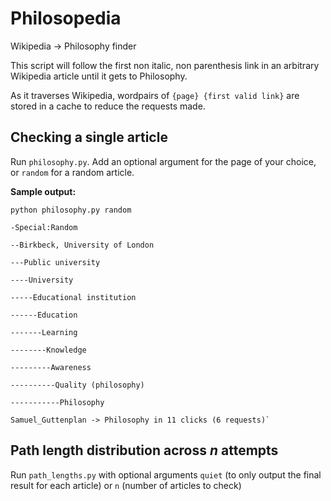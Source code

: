 # Philosopedia
Wikipedia -> Philosophy finder

  This script will follow the first non italic, non parenthesis link in an arbitrary Wikipedia article until it gets to Philosophy.
  
  As it traverses Wikipedia, wordpairs of `{page} {first valid link}` are stored in a cache to reduce the requests made.

## Checking a single article
  Run `philosophy.py`. Add an optional argument for the page of your choice, or `random` for a random article.
  
  **Sample output:**
  
  `python philosophy.py random`
  
    -Special:Random
    
    --Birkbeck, University of London
    
    ---Public university

    ----University

    -----Educational institution
    
    ------Education
    
    -------Learning
    
    --------Knowledge
    
    ---------Awareness
    
    ----------Quality (philosophy)
    
    -----------Philosophy
    
    Samuel_Guttenplan -> Philosophy in 11 clicks (6 requests)`
    
    
## Path length distribution across *n* attempts
  Run `path_lengths.py` with optional arguments `quiet` (to only output the final result for each article) or `n` (number of articles to check)
